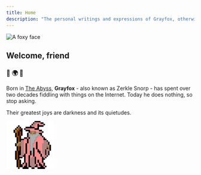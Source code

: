 ```yaml
---
title: Home
description: "The personal writings and expressions of Grayfox, otherwise known as you too and everyone else. It is a loving and silly place."
---
```

<img
  id="foxy"
  src="/images/grayf0x.jpg"
  alt="A foxy face">

## Welcome, friend

### :purple_heart: :earth_africa: :purple_heart:

Born in [The Abyss](https://en.wikipedia.org/wiki/Edmonton), **Grayfox** - also known as Zerkle Snorp - has spent over two decades fiddling with things on the Internet. Today he does nothing, so stop asking.

Their greatest joys are darkness and its quietudes.

<img src="/images/partywizard.gif">